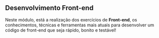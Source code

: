 ## Desenvolvimento Front-end

Neste módulo, está a realização dos exercícios de **Front-end**, os conhecimentos, técnicas e ferramentas mais atuais para desenvolver um código de front-end que seja rápido, bonito e testável!
